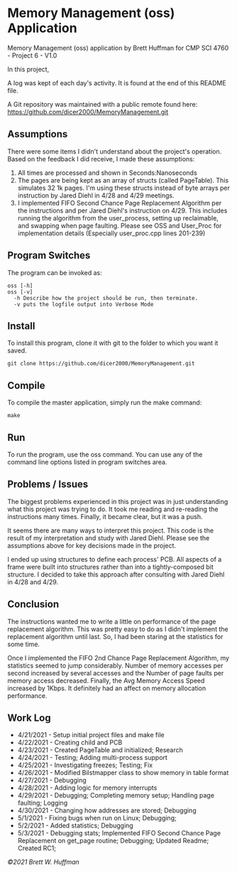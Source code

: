 # Memory Management (oss) Application

Memory Management (oss) application by Brett Huffman for CMP SCI 4760 - Project 6 - V1.0

In this project, 

A log was kept of each day's activity.  It is found at the end of this README file.

A Git repository was maintained with a public remote found here: https://github.com/dicer2000/MemoryManagement.git

## Assumptions
There were some items I didn't understand about the project's operation.  Based on the feedback I did receive, I made these assumptions:

1. All times are processed and shown in Seconds:Nanoseconds
2. The pages are being kept as an array of structs (called PageTable).  This simulates 32 1k pages.  I'm using these structs instead of byte arrays per instruction by Jared Diehl in 4/28 and 4/29 meetings.
3. I implemented FIFO Second Chance Page Replacement Algorithm per the instructions and per Jared Diehl's instruction on 4/29.  This includes running the algorithm from the user_process, setting up reclaimable, and swapping when page faulting.  Please see OSS and User_Proc for implementation details (Especially user_proc.cpp lines 201-239)

## Program Switches
The program can be invoked as:

```
oss [-h] 
oss [-v]
  -h Describe how the project should be run, then terminate.
  -v puts the logfile output into Verbose Mode
```

## Install
To install this program, clone it with git to the folder to which you want 
it saved.
```
git clone https://github.com/dicer2000/MemoryManagement.git
```
## Compile
To compile the master application, simply run the make command:
```
make
```
## Run
To run the program, use the oss command.  You can use any of the command line options listed in program switches area.

## Problems / Issues

The biggest problems experienced in this project was in just understanding what this project was trying to do.  It took me reading and re-reading the instructions many times.  Finally, it became clear, but it was a push.

It seems there are many ways to interpret this project.  This code is the result of my interpretation and study with Jared Diehl.  Please see the assumptions above for key decisions made in the project.

I ended up using structures to define each process' PCB.  All aspects of a frame were built into structures rather than into a tightly-composed bit structure.  I decided to take this approach after consulting with Jared Diehl in 4/28 and 4/29.

## Conclusion

The instructions wanted me to write a little on performance of the page replacement algorithm.  This was pretty easy to do as I didn't implement the replacement algorithm until last.  So, I had been staring at the statistics for some time.

Once I implemented the FIFO 2nd Chance Page Replacement Algorithm, my statistics seemed to jump considerably.  Number of memory accesses per second increased by several accesses and the Number of page faults per memory access decreased.  Finally, the Avg Memory Access Speed increased by 1Kbps. It definitely had an affect on memory allocation performance.

## Work Log

- 4/21/2021 - Setup initial project files and make file
- 4/22/2021 - Creating child and PCB
- 4/23/2021 - Created PageTable and initialized; Research
- 4/24/2021 - Testing; Adding multi-process support
- 4/25/2021 - Investigating freezes; Testing; Fix
- 4/26/2021 - Modified Bilstmapper class to show memory in table format
- 4/27/2021 - Debugging
- 4/28/2021 - Adding logic for memory interrupts
- 4/29/2021 - Debugging; Completing memory setup; Handling page faulting; Logging
- 4/30/2021 - Changing how addresses are stored; Debugging
- 5/1/2021  - Fixing bugs when run on Linux; Debugging;
- 5/2/2021  - Added statistics; Debugging
- 5/3/2021  - Debugging stats; Implemented FIFO Second Chance Page Replacement on get_page routine; Debugging; Updated Readme; Created RC1;

*©2021 Brett W. Huffman*